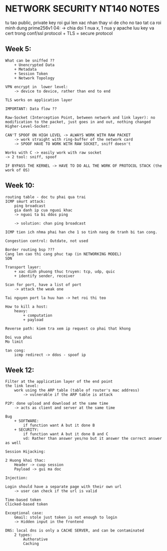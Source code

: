 # NETWORK SECURITY NT140 NOTES
tu tao public, private key roi gui len xac nhan 
thay vi de cho no tao tat ca roi minh dung
prime256v1
04: -> chia doi 1 nua x, 1 nua y
apache luu key va cert trong conf/ssl 
protocol + TLS = secure protocol

## Week 5: 
    What can be sniffed ?? 
        + Unencrypted Data
        + Metadata
        + Session Token
        + Network Topology 

    VPN encrypt in  lower level: 
        -> device to device, rather than end to end  

    TLS works on application layer

    IMPORTANT: Data flow ?? 

    Raw-Socket (Interception Point, between network and link layer): no modification to the packet, just goes in and out, nothing changed  
    Higher-Level-Socket: 

    CAN'T SPOOF ON HIGH LEVEL -> ALWAYS WORK WITH RAW PACKET
        -> work straight with ring-buffer of the network card 
        -> SPOOF HAVE TO WORK WITH RAW SOCKET, sniff doesn't

    Works with C -> easily work with raw socket 
    -> 2 tool: sniff, spoof 
    
    IF BYPASS THE KERNEL -> HAVE TO DO ALL THE WORK OF PROTOCOL STACK (the work of OS)

## Week 10: 
    routing table - doc tu phai qua trai 
    ICMP smurt attack: 
        ping broadcast
        gia danh ip cua nguoi khac 
        -> nguoi ta bi ddos ping 

        -> solution: chan ping broadcast 

    ICMP tien ich nhma phai han che 1 so tinh nang de tranh bi tan cong.

    Congestion control: Outdate, not used 

    Border routing bsp ???
    Cang len cao thi cang phuc tap (in NETWORKING MODEL)
    SDN

    Transport layer:
        + xac dinh phuong thuc truyen: tcp, udp, quic
        + identify sender, receiver

    Scan for port, have a list of port 
        -> attack the weak one

    Tai nguyen port la huu han -> het roi thi teo 

    How to kill a host: 
        heavy:
            + computation
            + payload
    
    Reverse path: kiem tra xem ip request co phai that khong  

    Doi vua phai 
    Mo limit 

    tan cong:
        icmp redirect -> ddos - spoof ip

## Week 12: 
    Filter at the application layer of the end point
    the link level:
        work using the ARP table (table of router's mac address)
            -> vulnerable if the ARP table is attack 

    P2P: done upload and download at the same time 
        -> acts as client and server at the same time

    Bug 
        + SOFTWARE: 
            if function want A but it done B
        + SECURITY: 
            if function want A but it done B and C
            vd: Rather than answer yes/no but it answer the correct answer as well 

    Session Hijacking: 

    2 Huong khai thac:
        Header -> cuop session
        Payload -> gui ma doc 

    Injection: 

    Login should have a separate page with their own url 
        -> user can check if the url is valid 

    Time-based token
    Clicked-based token

    Exceptional case: 
        Gmail: stole just token is not enough to login 
        -> Hidden input in the frontend 

    DNS: local dns is only a CACHE SERVER, and can be contaminated  
        2 types: 
            Authorative
            Caching 

